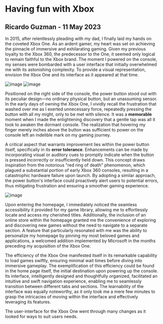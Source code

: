 # Having fun with Xbox

## Ricardo Guzman - 11 May 2023

In 2015, after relentlessly pleading with my dad, I finally laid my hands on the coveted Xbox One. As an ardent gamer, my heart was set on achieving the pinnacle of immersive and exhilarating gaming. Given my previous loyalty to the Xbox 360, the predecessor to the One, it seemed only logical to remain faithful to the Xbox brand. The moment I powered on the console, my senses were bombarded with a user interface that initially overwhelmed me with its astonishing complexity. To provide a visual representation, envision the Xbox One and its interface as it appeared at that time.

![image](https://encrypted-tbn0.gstatic.com/images?q=tbn:ANd9GcTyRPIP1cMQCAdewy0akNZoEnZxggQArn-Amg&usqp=CAU)
![image](https://www.justpushstart.com/wp-content/uploads/2015/09/Xbox-One-November-Dashboard.jpg)

Positioned on the right side of the console, the power button stood out with its peculiar design—no ordinary physical button, but an unassuming sensor. In the early days of owning the Xbox One, I vividly recall the frustration that washed over me as I exerted unnecessary force, repeatedly pressing the button with all my might, only to be met with silence. It was a **memorable** moment when I made the enlightening discovery that a gentle tap was all it took to awaken the dormant console. The realization that hovering my finger merely inches above the button was sufficient to power on the console left an indelible mark on my gaming journey.

A critical aspect that warrants improvement lies within the power button itself, specifically in its **error tolerance**. Enhancements can be made by incorporating visual or auditory cues to promptly indicate when the button is pressed incorrectly or insufficiently held down. This concept draws inspiration from the notorious "red ring of death" phenomenon, which plagued a substantial portion of early Xbox 360 consoles, resulting in a catastrophic hardware failure upon launch. By adopting a similar approach, the power button's interface could proactively alert users to potential errors, thus mitigating frustration and ensuring a smoother gaming experience.

![image](https://i.ytimg.com/vi/3dqMeb0NdmQ/maxresdefault.jpg)

Upon entering the homepage, I immediately noticed the seamless accessibility it provided for my game library, allowing me to effortlessly locate and access my cherished titles. Additionally, the inclusion of an online store within the homepage granted me the convenience of exploring and discovering new games without the need to navigate to a separate section. A feature that particularly resonated with me was the ability to personalize my homepage by pinning my most beloved games and applications, a welcomed addition implemented by Microsoft in the months preceding my acquisition of the Xbox One.

The efficiency of the Xbox One manifested itself in its remarkable capability to load games swiftly, ensuring minimal wait times before diving into immersive gameplay. The exemplification of this efficiency could be found in the home page itself, the initial destination upon powering up the console. Its interface, intelligently designed and thoughtfully organized, facilitated an intuitive and swift navigation experience, enabling me to seamlessly transition between different tabs and sections. The learnability of the interface was equally noteworthy, as it only took me a mere few minutes to grasp the intricacies of moving within the interface and effectively leveraging its features.

The user-interface for the Xbox One went through many changes as it looked for ways to suit users needs. 
